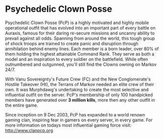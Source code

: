 # Psychedelic Clown Posse

Psychedelic Clown Posse (PcP) is a highly motivated and highly mobile
operational outfit that has evolved into an important part of every battle on
Auraxis, famous for their daring re-secure missions and uncanny ability to
prevail against all odds. Spanning from around the world, this tough group of
shock troops are trained to create panic and disruption through annihilation
behind enemy lines. Each member is a born leader, over 80% of them holding the
highest attainable Command Rank. They serve as both a model and an inspiration
to every soldier on the battlefield. While often outnumbered and outgunned,
you'll still find the Clowns owning on Markov 24/7.

With Vanu Sovereignty's Future Crew (FC) and the New Conglomerate's Hostile
Takeover (Ht), the Terrans of Markov needed an elite crew of their own. It was
Murphdawg's undertaking to create the most selective and influential outfit on
the server. PcP's membership of only 100 handpicked members have generated over
**3 million kills**, more then any other outfit in the entire game.

Since inception on 9 Dec 2003, PcP has expanded to a world renown gaming clan,
inspiring fear in gamers on every server, in every game. For more information on
todays most influential gaming force visit: <http://www.clanpcp.org>

